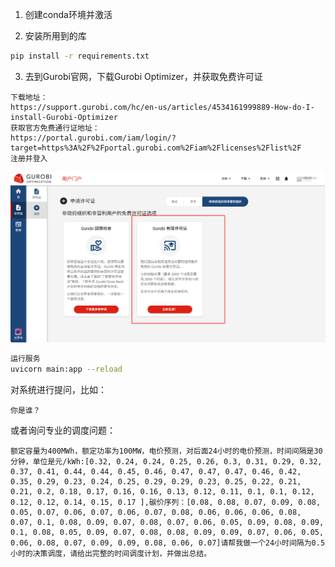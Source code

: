 1. 创建conda环境并激活

2. 安装所用到的库

```bash
pip install -r requirements.txt
```

3. 去到Gurobi官网，下载Gurobi Optimizer，并获取免费许可证

```
下载地址：
https://support.gurobi.com/hc/en-us/articles/4534161999889-How-do-I-install-Gurobi-Optimizer
获取官方免费通行证地址：
https://portal.gurobi.com/iam/login/?target=https%3A%2F%2Fportal.gurobi.com%2Fiam%2Flicenses%2Flist%2F
注册并登入
```



![image-20250806025756302](image-20250806025756302.png)



```bash
运行服务
uvicorn main:app --reload
```

对系统进行提问，比如：
```text
你是谁？
```
或者询问专业的调度问题：
```text
额定容量为400MWh，额定功率为100MW，电价预测，对后面24小时的电价预测，时间间隔是30分钟，单位是元/kWh:[0.32, 0.24, 0.24, 0.25, 0.26, 0.3, 0.31, 0.29, 0.32, 0.37, 0.41, 0.44, 0.44, 0.45, 0.46, 0.47, 0.47, 0.47, 0.46, 0.42, 0.35, 0.29, 0.23, 0.24, 0.25, 0.29, 0.29, 0.23, 0.25, 0.22, 0.21, 0.21, 0.2, 0.18, 0.17, 0.16, 0.16, 0.13, 0.12, 0.11, 0.1, 0.1, 0.12, 0.12, 0.12, 0.14, 0.15, 0.17 ],碳价序列：[0.08, 0.08, 0.07, 0.09, 0.08, 0.05, 0.07, 0.06, 0.07, 0.06, 0.07, 0.08, 0.06, 0.06, 0.06, 0.08, 0.07, 0.1, 0.08, 0.09, 0.07, 0.08, 0.07, 0.06, 0.05, 0.09, 0.08, 0.09, 0.1, 0.08, 0.05, 0.09, 0.07, 0.08, 0.08, 0.09, 0.09, 0.07, 0.06, 0.05, 0.06, 0.08, 0.07, 0.09, 0.09, 0.08, 0.06, 0.07]请帮我做一个24小时间隔为0.5小时的决策调度，请给出完整的时间调度计划，并做出总结。
```